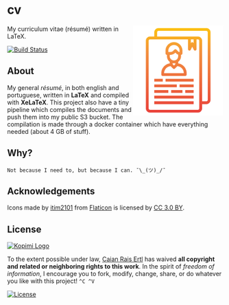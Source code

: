 # cv

<img src="logo.svg" height="210px" align="right"/>

My curriculum vitae (résumé) written in LaTeX.

[![Build Status][travis-shield]][travis-url]

[travis-shield]: https://img.shields.io/travis/caian-org/cv.svg?style=for-the-badge
[travis-url]: https://travis-ci.org/caian-org/cv


## About

My general _résumé_, in both english and portuguese, written in __LaTeX__ and
compiled with __XeLaTeX__. This project also have a tiny pipeline which
compiles the documents and push them into my public S3 bucket. The compilation
is made through a docker container which have everything needed (about 4 GB of
stuff).


## Why?

```
Not because I need to, but because I can. ¯\_(ツ)_/¯
```


## Acknowledgements

Icons made by [itim2101][itim] from [Flaticon][flaticon] is
licensed by [CC 3.0 BY][cc3].

[itim]: https://www.flaticon.com/authors/itim2101
[flaticon]: https://www.flaticon.com
[cc3]: http://creativecommons.org/licenses/by/3.0


## License

[![Kopimi Logo][kopimi-logo]][kopimi-url]

To the extent possible under law, [Caian Rais Ertl][me] has waived __all
copyright and related or neighboring rights to this work__. In the spirit of
_freedom of information_, I encourage you to fork, modify, change, share, or do
whatever you like with this project! `^C ^V`

[![License][cc-shield]][cc-url]

[me]: https://github.com/caiertl
[cc-shield]: https://forthebadge.com/images/badges/cc-0.svg
[cc-url]: http://creativecommons.org/publicdomain/zero/1.0

[kopimi-logo]: https://gist.githubusercontent.com/xero/cbcd5c38b695004c848b73e5c1c0c779/raw/6b32899b0af238b17383d7a878a69a076139e72d/kopimi-sm.png
[kopimi-url]: https://kopimi.com
